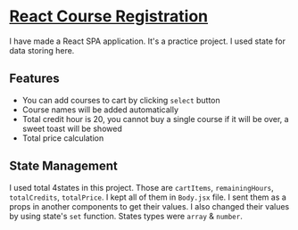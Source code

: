 # [React Course Registration](https://macabre-course.surge.sh/)

I have made a React SPA application. It's a practice project. I used state for data storing here.

## Features

-   You can add courses to cart by clicking `select` button
-   Course names will be added automatically
-   Total credit hour is 20, you cannot buy a single course if it will be over, a sweet toast will be showed
-   Total price calculation

## State Management

I used total 4states in this project. Those are `cartItems`, `remainingHours`, `totalCredits`, `totalPrice`. I kept all of them in `Body.jsx` file. I sent them as a props in another components to get their values. I also changed their values by using state's `set` function. States types were `array` & `number`.
